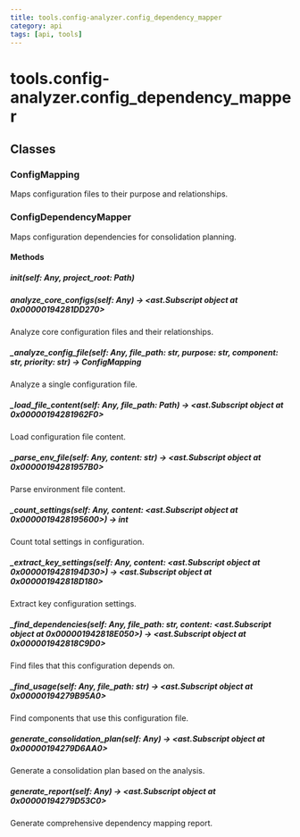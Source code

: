 ```yaml
---
title: tools.config-analyzer.config_dependency_mapper
category: api
tags: [api, tools]
---
```


# tools.config-analyzer.config_dependency_mapper



## Classes

### ConfigMapping

Maps configuration files to their purpose and relationships.

### ConfigDependencyMapper

Maps configuration dependencies for consolidation planning.

#### Methods

##### __init__(self: Any, project_root: Path)



##### analyze_core_configs(self: Any) -> <ast.Subscript object at 0x00000194281DD270>

Analyze core configuration files and their relationships.

##### _analyze_config_file(self: Any, file_path: str, purpose: str, component: str, priority: str) -> ConfigMapping

Analyze a single configuration file.

##### _load_file_content(self: Any, file_path: Path) -> <ast.Subscript object at 0x00000194281962F0>

Load configuration file content.

##### _parse_env_file(self: Any, content: str) -> <ast.Subscript object at 0x00000194281957B0>

Parse environment file content.

##### _count_settings(self: Any, content: <ast.Subscript object at 0x0000019428195600>) -> int

Count total settings in configuration.

##### _extract_key_settings(self: Any, content: <ast.Subscript object at 0x0000019428194D30>) -> <ast.Subscript object at 0x000001942818D180>

Extract key configuration settings.

##### _find_dependencies(self: Any, file_path: str, content: <ast.Subscript object at 0x000001942818E050>) -> <ast.Subscript object at 0x000001942818C9D0>

Find files that this configuration depends on.

##### _find_usage(self: Any, file_path: str) -> <ast.Subscript object at 0x00000194279B95A0>

Find components that use this configuration file.

##### generate_consolidation_plan(self: Any) -> <ast.Subscript object at 0x00000194279D6AA0>

Generate a consolidation plan based on the analysis.

##### generate_report(self: Any) -> <ast.Subscript object at 0x00000194279D53C0>

Generate comprehensive dependency mapping report.

